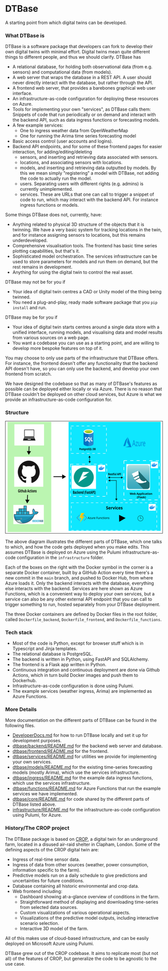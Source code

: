 # DTBase
A starting point from which digital twins can be developed.

### What DTBase is

DTBase is a software package that developers can fork to develop their own digital twins with minimal effort. Digital twins mean quite different things to different people, and thus we should clarify. DTBase has
* A relational database, for holding both observational data (from e.g. sensors) and computational data (from models).
* A web server that wraps the database in a REST API. A user should never directly interact with the database, but rather through the API.
* A frontend web server, that provides a barebones graphical web user interface.
* An infrastructure-as-code configuration for deploying these resources on Azure.
* Tools for implementing your own "services", as DTBase calls them: Snippets of code that run periodically or on demand and interact with the backend API, such as data ingress functions or forecasting models.
* A few example services:
    * One to ingress weather data from OpenWeatherMap
    * One for running the Arima time series forecasting model
* Basic access control (user accounts and logins).
* Backend API endpoints, and for some of these frontend pages for easier interaction, for adding/editing/deleting
    * sensors, and inserting and retrieving data associated with sensors.
    * locations, and associating sensors with locations.
    * models, and inserting and retrieving data outputted by models. By this we mean simply "registering" a model with DTBase, not adding the code to actually run the model.
    * users. Separating users with different rights (e.g. admins) is currently unimplemented.
    * services. These are URLs that one can call to trigger a snippet of code to run, which may interact with the backend API. For instance ingress functions or models.

Some things DTBase does not, currently, have:
* Anything related to physical 3D structure of the objects that it is twinning. We have a very basic system for tracking locations in the twin, and for instance assigning sensors to locations, but this remains underdeveloped.
* Comprehensive visualisation tools. The frontend has basic time series plotting capabilities, but that's it.
* Sophisticated model orchestration. The services infrastructure can be used to store parameters for models and run them on demand, but the rest remains in development.
* Anything for using the digital twin to control the real asset.

DTBase may not be for you if
* Your idea of digital twin centres a CAD or Unity model of the thing being twinned.
* You need a plug-and-play, ready made software package that you `pip install` and run.

DTBase may be for you if
* Your idea of digital twin starts centres around a single data store with a unified interface, running models, and visualising data and model results from various sources on a web page.
* You want a codebase you can use as a starting point, and are willing to develop more bespoke features on top of it.

You may choose to only use parts of the infrastructure that DTBase offers. For instance, the frontend doesn't offer any functionality that the backend API doesn't have, so you can only use the backend, and develop your own frontend from scratch.

We have designed the codebase so that as many of DTBase's features as possible can be deployed either locally or via Azure. There is no reason that DTBase couldn't be deployed on other cloud services, but Azure is what we provide an infrastructure-as-code configuration for.

### Structure

![diagram illustrating the structure of DTBase](./media/infrastructure.svg)

The above diagram illustrates the different parts of DTBase, which one talks to which, and how the code gets deployed when you make edits. This assumes DTBase is deployed on Azure using the Pulumi infrastructure-as-code configuration in the `infrastructure` folder.

Each of the boxes on the right with the Docker symbol in the corner is a separate Docker container, built by a GitHub Action every time there's a new commit in the `main` branch, and pushed to Docker Hub, from where Azure loads it. Only the backend interacts with the database, everything else interacts with the backend. Services are here shown as Azure Functions, which is a convenient way to deploy your own services, but a service can also be any other external API endpoint that you can call to trigger something to run, hosted separately from your DTBase deployment.

The three Docker containers are defined by Docker files in the root folder, called `Dockerfile_backend`, `Dockerfile_frontend`, and `Dockerfile_functions`.

### Tech stack

* Most of the code is Python, except for browser stuff which is in Typescript and Jinja templates.
* The relational database is PostgreSQL.
* The backend is written in Python, using FastAPI and SQLAlchemy.
* The frontend is a Flask app written in Python.
* Continuous integration and continuous deployment are done via Github Actions, which in turn build Docker images and push them to Dockerhub.
* Infrastructure-as-code configuration is done using Pulumi.
* The example services (weather ingress, Arima) are implemented as Azure Functions.

### More Details

More documentation on the different parts of DTBase can be found in the following files.

* [DeveloperDocs.md](DeveloperDocs.md) for how to run DTBase locally and set it up for development purposes.
* [dtbase/backend/README.md](dtbase/backend/README.md) for the backend web server and database.
* [dtbase/frontend/README.md](dtbase/frontend/README.md) for the frontend.
* [dtbase/services/README.md](dtbase/services/README.md) for utilities we provide for implementing your own services.
* [dtbase/models/README.md](dtbase/models/README.md) for the existing time-series forecasting models (mostly Arima), which use the services infrastructure.
* [dtbase/ingress/README.md](dtbase/ingress/README.md) for the example data ingress functions, which use the services infrastructure.
* [dtbase/functions/README.md](dtbase/functions/README.md) for Azure Functions that run the example services we have implemented.
* [dtbase/core/README.md](dtbase/core/README.md) for code shared by the different parts of DTBase listed above.
* [infrastructure/README.md](infrastructure/README.md) for the infrastructure-as-code configuration using Pulumi, for Azure.

### History/The CROP project

The DTBase package is based on [CROP](https://github.com/alan-turing-institute/CROP), a digital twin for an underground farm, located in a disused air-raid shelter in Clapham, London. Some of the defining aspects of the CROP digital twin are:
* Ingress of real-time sensor data.
* Ingress of data from other sources (weather, power consumption, information specific to the farm).
* Predictive models run on a daily schedule to give predictions and uncertainties for future conditions.
* Database containing all historic environmental and crop data.
* Web frontend including:
  - Dashboard showing at-a-glance overview of conditions in the farm.
  - Straightforward method of displaying and downloading time-series from selected data sources.
  - Custom visualizations of various operational aspects.
  - Visualizations of the predictive model outputs, including interactive scenario selection.
  - Interactive 3D model of the farm.

All of this makes use of cloud-based infrastructure, and can be easily deployed on Microsoft Azure using Pulumi.

DTBase grew out of the CROP codebase. It aims to replicate most (but not all) of the features of CROP, but generalize the code to be agnostic to the use case.
